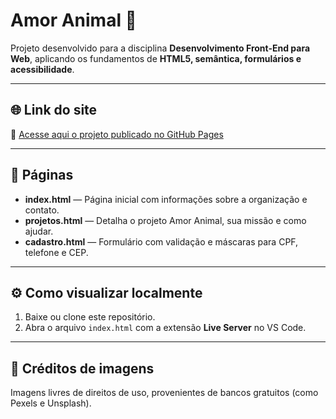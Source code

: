 # Amor Animal 🐾  

Projeto desenvolvido para a disciplina **Desenvolvimento Front-End para Web**, aplicando os fundamentos de **HTML5, semântica, formulários e acessibilidade**.  

---

## 🌐 Link do site
🔗 [Acesse aqui o projeto publicado no GitHub Pages](https://leoncodees.github.io/Desenvolvimento-Front-End-Para-Web/)

---

## 📄 Páginas
- **index.html** — Página inicial com informações sobre a organização e contato.  
- **projetos.html** — Detalha o projeto Amor Animal, sua missão e como ajudar.  
- **cadastro.html** — Formulário com validação e máscaras para CPF, telefone e CEP.  

---

## ⚙️ Como visualizar localmente
1. Baixe ou clone este repositório.  
2. Abra o arquivo `index.html` com a extensão **Live Server** no VS Code.  

---

## 📸 Créditos de imagens
Imagens livres de direitos de uso, provenientes de bancos gratuitos (como Pexels e Unsplash).
